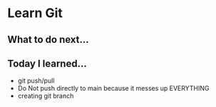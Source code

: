 # Learn Git

## What to do next...

## Today I learned...

- git push/pull
- Do Not push directly to main because it messes up EVERYTHING
- creating git branch
  
